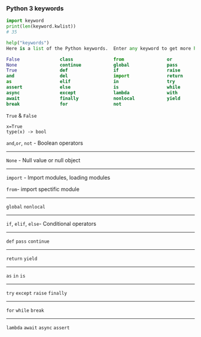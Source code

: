 ### Python 3 keywords

```python
import keyword
print(len(keyword.kwlist))
# 35

help("keywords")
Here is a list of the Python keywords.  Enter any keyword to get more help.

False               class               from                or
None                continue            global              pass
True                def                 if                  raise
and                 del                 import              return
as                  elif                in                  try
assert              else                is                  while
async               except              lambda              with
await               finally             nonlocal            yield
break               for                 not               

```
`True` & `False`
```
x=True
type(x) -> bool
```

`and`,`or`, `not` - Boolean operators

---
`None` - Null value or null object

---
`import` - Import modules, loading modules

`from`- import spectific module

---
`global`
`nonlocal`

---
`if`, `elif`, `else`- Conditional operators 

---
`def`
`pass`
`continue`

---
`return`
`yield`

---
`as`
`in`
`is`

---
`try`
`except`
`raise`
`finally`

---
`for`
`while`
`break`

---
`lambda`
`await`
`async`
`assert`




